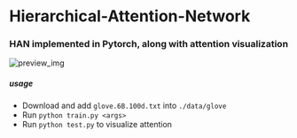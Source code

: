 # Hierarchical-Attention-Network

### HAN implemented in Pytorch, along with attention visualization



  ![preview_img](https://raw.githubusercontent.com/sharkmir1/Hierarchical-Attention-Network/master/vis_preview.png)


##### usage
- Download and add `glove.6B.100d.txt` into `./data/glove`
- Run `python train.py <args>`
- Run `python test.py` to visualize attention
